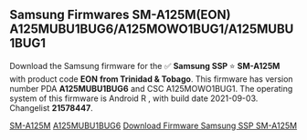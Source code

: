 <h2>Samsung Firmwares SM-A125M(EON) A125MUBU1BUG6/A125MOWO1BUG1/A125MUBU1BUG1</h2>
Download the Samsung firmware for the ✅ <strong>Samsung SSP </strong> ⭐ <strong>SM-A125M</strong> with product code <strong>EON</strong> <strong> from Trinidad & Tobago</strong>. This firmware has version number PDA <strong>A125MUBU1BUG6</strong> and CSC A125MOWO1BUG1. The operating system of this firmware is Android R , with build date 2021-09-03. Changelist <strong>21578447</strong>.


[SM-A125M](https://samfirm.shop/samsung/model/SM-A125M)
[A125MUBU1BUG6](https://samfirm.shop/samsung/pda/A125MUBU1BUG6)
[Download Firmware Samsung SSP SM-A125M](https://samfirm.shop/samsung/firmware/452460)
